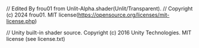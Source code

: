 // Edited By frou01 from Unlit-Alpha.shader(Unlit/Transparent).
// Copyright (c) 2024 frou01. MIT license(https://opensource.org/licenses/mit-license.php)

// Unity built-in shader source. Copyright (c) 2016 Unity Technologies. MIT license (see license.txt)